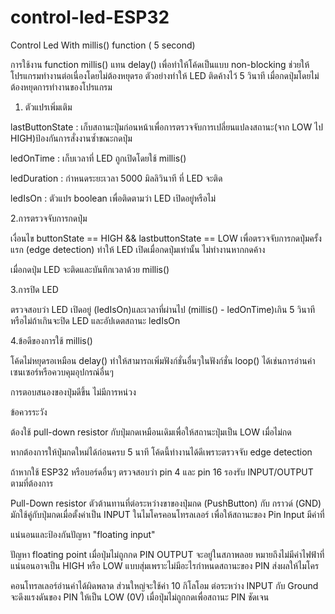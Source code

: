# control-led-ESP32
Control Led With millis() function ( 5 second)


การใช้งาน function millis() แทน delay() เพื่อทำให้โค้ดเป็นแบบ non-blocking ช่วยให้โปรแกรมทำงานต่อเนื่องโดยไม่ต้องหยุดรอ ตัวอย่างทำให้ LED 
ติดค้างไว้ 5 วินาที เมื่อกดปุ่มโดยไม่ต้องหยุดการทำงานของโปรแกรม

1. ตัวแปรเพิ่มเติม

lastButtonState : เก็บสถานะปุ่มก่อนหน้าเพื่อการตรวจจับการเปลี่ยนแปลงสถานะ(จาก LOW ไป HIGH)ป้องกันการสั่งงานซ้ำขณะกดปุ่ม

ledOnTime : เก็บเวลาที่ LED ถูกเปิดโดยใช้  millis()

ledDuration : กำหนดระยะเวลา 5000 มิลลิวินาที ที่ LED จะติด

ledIsOn : ตัวแปร boolean เพื่อติดตามว่า LED เปิดอยู่หรือไม่

2.การตรวจจับการกดปุ่ม

เงื่อนไข  buttonState == HIGH && lastbuttonState == LOW เพื่อตรวจจับการกดปุ่มครั้งแรก (edge detection) ทำให้ LED เปิดเมื่อกดปุ่มเท่านั้น ไม่ทำงานหากกดค้าง

เมื่อกดปุ่ม LED จะติดและบันทึกเวลาด้วย millis()

3.การปิด LED 

ตรวจสอบว่า LED เปิดอยู่ (ledIsOn)และเวลาที่ผ่านไป (millis() - ledOnTime)เกิน 5 วินาทีหรือไม่ถ้าเกินจะปิด LED และอัปเดตสถานะ ledIsOn

4.ข้อดีของการใช้ millis()

โค้ดไม่หยุดรอเหมือน delay() ทำให้สามารถเพิ่มฟังก์ชั่นอื่นๆในฟังก์ชั่น loop() ได้เช่นการอ่านค่าเซนเซอร์หรือควบคุมอุปกรณ์อื่นๆ

การตอบสนองของปุ่มดีขึ้น ไม่มีการหน่วง

ข้อควรระวัง

ต้องใช้ pull-down resistor  กับปุ่มกดเหมือนเดิมเพื่อให้สถานะปุ่มเป็น LOW เมื่อไม่กด

หากต้องการให้ปุ่มกดใหม่ได้ก่อนครบ 5 นาที โค้ดนี้ทำงานได้ดีเพราะตรวจจับ edge detection

ถ้าหากใช้ ESP32 หรือบอร์ดอื่นๆ ตรวจสอบว่า pin 4 และ pin 16 รองรับ INPUT/OUTPUT ตามที่ต้องการ


Pull-Down resistor ตัวต้านทานที่ต่อระหว่างขาของปุ่มกด (PushButton) กับ กราวด์ (GND) มักใช้คู่กับปุ่มกดเมื่อตั้งค่าเป็น INPUT ในไมโครคอนโทรลเลอร์ เพื่อให้สถานะของ Pin Input มีค่าที่

แน่นอนและป้องกันปัญหา "floating input" 

ปัญหา floating point เมื่อปุ่มไม่ถูกกด PIN OUTPUT จะอยู่ในสภาพลอย หมายถึงไม่มีค่าไฟฟ้าที่แน่นอนอาจเป็น HIGH หรือ LOW แบบสุ่มเพราะไม่มีอะไรกำหนดสถานะของ PIN ส่งผลให้ไมโคร

คอนโทรลเลอร์อ่านค่าได้ผิดพลาด  ส่วนใหญ่จะใช้ค่า 10 กิโลโอม ต่อระหว่าง INPUT กับ Ground จะดึงแรงดันของ PIN ให้เป็น LOW (0V) เมื่อปุ่มไม่ถูกกดเพื่อสถานะ PIN ชัดเจน

